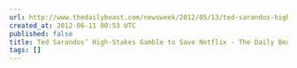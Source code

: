 ```yaml
---
url: http://www.thedailybeast.com/newsweek/2012/05/13/ted-sarandos-high-stakes-gamble-to-save-netflix.html
created_at: 2012-06-11 00:53 UTC
published: false
title: Ted Sarandos’ High-Stakes Gamble to Save Netflix - The Daily Beast
tags: []
---
```



